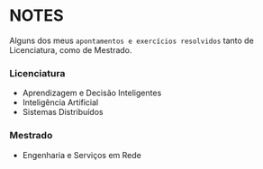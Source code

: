 # NOTES

Alguns dos meus `apontamentos e exercícios resolvidos` tanto de Licenciatura, como de Mestrado.

### Licenciatura

- Aprendizagem e Decisão Inteligentes
- Inteligência Artificial
- Sistemas Distribuídos

### Mestrado

- Engenharia e Serviços em Rede
